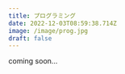 ```yaml
---
title: プログラミング
date: 2022-12-03T08:59:38.714Z
image: /image/prog.jpg
draft: false
---
```


coming soon...
